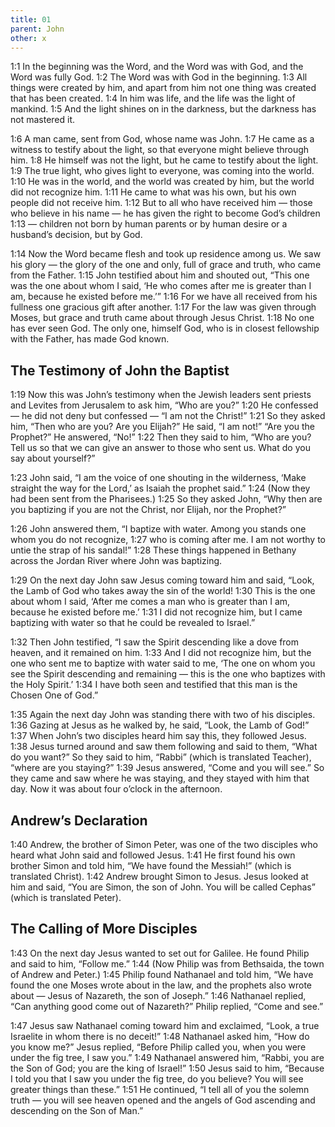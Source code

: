 ```yaml
---
title: 01
parent: John
other: x
---
```


<a name="1:1">1:1</a> In the beginning was the Word, and the Word was with God, and the Word was fully God. <a name="1:2">1:2</a> The Word was with God in the beginning. <a name="1:3">1:3</a> All things were created by him, and apart from him not one thing was created that has been created. <a name="1:4">1:4</a> In him was life, and the life was the light of mankind. <a name="1:5">1:5</a> And the light shines on in the darkness, but the darkness has not mastered it.

<a name="1:6">1:6</a> A man came, sent from God, whose name was John. <a name="1:7">1:7</a> He came as a witness to testify about the light, so that everyone might believe through him. <a name="1:8">1:8</a> He himself was not the light, but he came to testify about the light. <a name="1:9">1:9</a> The true light, who gives light to everyone, was coming into the world. <a name="1:10">1:10</a> He was in the world, and the world was created by him, but the world did not recognize him. <a name="1:11">1:11</a> He came to what was his own, but his own people did not receive him. <a name="1:12">1:12</a> But to all who have received him — those who believe in his name — he has given the right to become God’s children <a name="1:13">1:13</a> — children not born by human parents or by human desire or a husband’s decision, but by God.

<a name="1:14">1:14</a> Now the Word became flesh and took up residence among us. We saw his glory — the glory of the one and only, full of grace and truth, who came from the Father. <a name="1:15">1:15</a> John testified about him and shouted out, “This one was the one about whom I said, ‘He who comes after me is greater than I am, because he existed before me.’” <a name="1:16">1:16</a> For we have all received from his fullness one gracious gift after another. <a name="1:17">1:17</a> For the law was given through Moses, but grace and truth came about through Jesus Christ. <a name="1:18">1:18</a> No one has ever seen God. The only one, himself God, who is in closest fellowship with the Father, has made God known.

## The Testimony of John the Baptist

<a name="1:19">1:19</a> Now this was John’s testimony when the Jewish leaders sent priests and Levites from Jerusalem to ask him, “Who are you?” <a name="1:20">1:20</a> He confessed — he did not deny but confessed — “I am not the Christ!” <a name="1:21">1:21</a> So they asked him, “Then who are you? Are you Elijah?” He said, “I am not!” “Are you the Prophet?” He answered, “No!” <a name="1:22">1:22</a> Then they said to him, “Who are you? Tell us so that we can give an answer to those who sent us. What do you say about yourself?”

<a name="1:23">1:23</a> John said, “I am the voice of one shouting in the wilderness, ‘Make straight the way for the Lord,’ as Isaiah the prophet said.” <a name="1:24">1:24</a> (Now they had been sent from the Pharisees.) <a name="1:25">1:25</a> So they asked John, “Why then are you baptizing if you are not the Christ, nor Elijah, nor the Prophet?”

<a name="1:26">1:26</a> John answered them, “I baptize with water. Among you stands one whom you do not recognize, <a name="1:27">1:27</a> who is coming after me. I am not worthy to untie the strap of his sandal!” <a name="1:28">1:28</a> These things happened in Bethany across the Jordan River where John was baptizing.

<a name="1:29">1:29</a> On the next day John saw Jesus coming toward him and said, “Look, the Lamb of God who takes away the sin of the world! <a name="1:30">1:30</a> This is the one about whom I said, ‘After me comes a man who is greater than I am, because he existed before me.’ <a name="1:31">1:31</a> I did not recognize him, but I came baptizing with water so that he could be revealed to Israel.”

<a name="1:32">1:32</a> Then John testified, “I saw the Spirit descending like a dove from heaven, and it remained on him. <a name="1:33">1:33</a> And I did not recognize him, but the one who sent me to baptize with water said to me, ‘The one on whom you see the Spirit descending and remaining — this is the one who baptizes with the Holy Spirit.’ <a name="1:34">1:34</a> I have both seen and testified that this man is the Chosen One of God.”

<a name="1:35">1:35</a> Again the next day John was standing there with two of his disciples. <a name="1:36">1:36</a> Gazing at Jesus as he walked by, he said, “Look, the Lamb of God!” <a name="1:37">1:37</a> When John’s two disciples heard him say this, they followed Jesus. <a name="1:38">1:38</a> Jesus turned around and saw them following and said to them, “What do you want?” So they said to him, “Rabbi” (which is translated Teacher), “where are you staying?” <a name="1:39">1:39</a> Jesus answered, “Come and you will see.” So they came and saw where he was staying, and they stayed with him that day. Now it was about four o’clock in the afternoon.

## Andrew’s Declaration

<a name="1:40">1:40</a> Andrew, the brother of Simon Peter, was one of the two disciples who heard what John said and followed Jesus. <a name="1:41">1:41</a> He first found his own brother Simon and told him, “We have found the Messiah!” (which is translated Christ). <a name="1:42">1:42</a> Andrew brought Simon to Jesus. Jesus looked at him and said, “You are Simon, the son of John. You will be called Cephas” (which is translated Peter).

## The Calling of More Disciples

<a name="1:43">1:43</a> On the next day Jesus wanted to set out for Galilee. He found Philip and said to him, “Follow me.” <a name="1:44">1:44</a> (Now Philip was from Bethsaida, the town of Andrew and Peter.) <a name="1:45">1:45</a> Philip found Nathanael and told him, “We have found the one Moses wrote about in the law, and the prophets also wrote about — Jesus of Nazareth, the son of Joseph.” <a name="1:46">1:46</a> Nathanael replied, “Can anything good come out of Nazareth?” Philip replied, “Come and see.”

<a name="1:47">1:47</a> Jesus saw Nathanael coming toward him and exclaimed, “Look, a true Israelite in whom there is no deceit!” <a name="1:48">1:48</a> Nathanael asked him, “How do you know me?” Jesus replied, “Before Philip called you, when you were under the fig tree, I saw you.” <a name="1:49">1:49</a> Nathanael answered him, “Rabbi, you are the Son of God; you are the king of Israel!” <a name="1:50">1:50</a> Jesus said to him, “Because I told you that I saw you under the fig tree, do you believe? You will see greater things than these.” <a name="1:51">1:51</a> He continued, “I tell all of you the solemn truth — you will see heaven opened and the angels of God ascending and descending on the Son of Man.”
